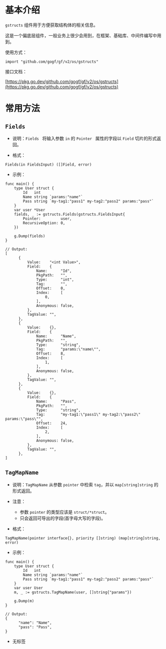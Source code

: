 # 基本介绍

`gstructs` 组件用于方便获取结构体的相关信息。

这是一个偏底层组件，一般业务上很少会用到，在框架、基础库、中间件编写中用到。

使用方式：

```
import "github.com/gogf/gf/v2/os/gstructs"
```

接口文档：

[https://pkg.go.dev/github.com/gogf/gf/v2/os/gstructs](https://pkg.go.dev/github.com/gogf/gf/v2/os/gstructs)

# 常用方法

## `Fields`

- 说明：`Fields ` 将输入参数 `in` 的 `Pointer ` 属性的字段以 `Field` 切片的形式返回。

- 格式：









```
Fields(in FieldsInput) ([]Field, error)
```

- 示例：









```
func main() {
  	type User struct {
  		Id   int
  		Name string `params:"name"`
  		Pass string `my-tag1:"pass1" my-tag2:"pass2" params:"pass"`
  	}
  	var user *User
  	fields, _ := gstructs.Fields(gstructs.FieldsInput{
  		Pointer:         user,
  		RecursiveOption: 0,
  	})

  	g.Dump(fields)
}

// Output:
[
      {
          Value:    "<int Value>",
          Field:    {
              Name:      "Id",
              PkgPath:   "",
              Type:      "int",
              Tag:       "",
              Offset:    0,
              Index:     [
                  0,
              ],
              Anonymous: false,
          },
          TagValue: "",
      },
      {
          Value:    {},
          Field:    {
              Name:      "Name",
              PkgPath:   "",
              Type:      "string",
              Tag:       "params:\"name\"",
              Offset:    8,
              Index:     [
                  1,
              ],
              Anonymous: false,
          },
          TagValue: "",
      },
      {
          Value:    {},
          Field:    {
              Name:      "Pass",
              PkgPath:   "",
              Type:      "string",
              Tag:       "my-tag1:\"pass1\" my-tag2:\"pass2\" params:\"pass\"",
              Offset:    24,
              Index:     [
                  2,
              ],
              Anonymous: false,
          },
          TagValue: "",
      },
]
```


## `TagMapName`

- 说明：`TagMapName` 从参数 `pointer` 中检索 `tag`，并以 `map[string]string` 的形式返回。

- 注意：
  - 参数 `pointer` 的类型应该是 `struct/*struct`。
  - 只会返回可导出的字段(首字母大写的字段)。
- 格式：









```
TagMapName(pointer interface{}, priority []string) (map[string]string, error)
```

- 示例：









```
func main() {
  	type User struct {
  		Id   int
  		Name string `params:"name"`
  		Pass string `my-tag1:"pass1" my-tag2:"pass2" params:"pass"`
  	}
  	var user User
  	m, _ := gstructs.TagMapName(user, []string{"params"})

  	g.Dump(m)
}

// Output:
{
      "name": "Name",
      "pass": "Pass",
}
```


- 无标签